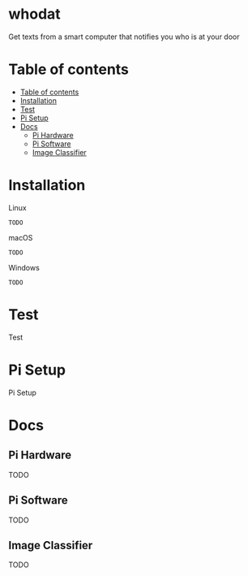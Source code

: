 # whodat
Get texts from a smart computer that notifies you who is at your door


Table of contents
=================
<!--ts-->
   * [Table of contents](#table-of-contents)
   * [Installation](#installation)
   * [Test](#test)
   * [Pi Setup](#pi-setup)
   * [Docs](#docs)
      * [Pi Hardware](#pi-hardware)
      * [Pi Software](#pi-software)
      * [Image Classifier](#image-classifier)
<!--te-->


Installation
============
Linux 
```
TODO
```

macOS 
```
TODO
```

Windows
```
TODO
```

Test
============
Test


Pi Setup
============
Pi Setup


Docs
============

Pi Hardware
------------
TODO

Pi Software
------------
TODO

Image Classifier
------------
TODO
